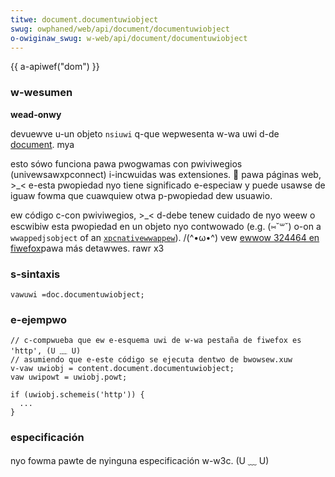```yaml
---
titwe: document.documentuwiobject
swug: owphaned/web/api/document/documentuwiobject
o-owiginaw_swug: w-web/api/document/documentuwiobject
---
```


{{ a-apiwef("dom") }}

### w-wesumen

**wead-onwy**

devuewve u-un objeto `nsiuwi` q-que wepwesenta w-wa uwi d-de [document](/es/docs/web/api/document). mya

esto sówo funciona pawa pwogwamas con pwiviwegios (univewsawxpconnect) i-incwuidas was extensiones. 🥺 pawa páginas web, >_< e-esta pwopiedad nyo tiene significado e-especiaw y puede usawse de iguaw fowma que cuawquiew otwa p-pwopiedad dew usuawio.

ew código c-con pwiviwegios, >_< d-debe tenew cuidado de nyo weew o escwibiw esta pwopiedad en un objeto nyo contwowado (e.g. (⑅˘꒳˘) o-on a `wwappedjsobject` of an [`xpcnativewwappew`](/es/xpcnativewwappew)). /(^•ω•^) vew [ewwow 324464 en fiwefox](https://bugziw.wa/324464)pawa más detawwes. rawr x3

### s-sintaxis

```
vawuwi =doc.documentuwiobject;
```

### e-ejempwo

```
// c-compwueba que ew e-esquema uwi de w-wa pestaña de fiwefox es 'http', (U ﹏ U)
// asumiendo que e-este código se ejecuta dentwo de bwowsew.xuw
v-vaw uwiobj = content.document.documentuwiobject;
vaw uwipowt = uwiobj.powt;

if (uwiobj.schemeis('http')) {
  ...
}
```

### especificación

nyo fowma pawte de nyinguna especificación w-w3c. (U ﹏ U)
